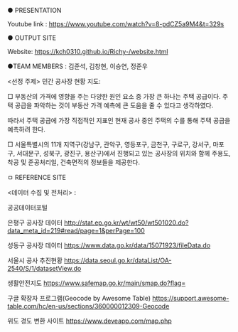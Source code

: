 ● PRESENTATION

Youtube link : https://www.youtube.com/watch?v=8-pdCZ5a9M4&t=329s

● OUTPUT SITE

Website: https://kch0310.github.io/Richy-/website.html

●TEAM MEMBERS
: 김준석, 김창현, 이승연, 정준우

<선정 주제> 민간 공사장 현황 지도:

□ 부동산의 가격에 영향을 주는 다양한 원인 요소 중 가장 큰 하나는 주택 공급이다. 주택 공급을 파악하는 것이  부동산 가격 예측에 큰 도움을 줄 수 있다고 생각하였다. 
 
 따라서 주택 공급에 가장 직접적인 지표인 현재 공사 중인 주택의 수를 통해 주택 공급을 예측하려 한다. 
 
□ 서울특별시의 11개 지역구(강남구, 관악구, 영등포구, 금천구, 구로구, 강서구, 마포구, 서대문구, 성북구, 광진구, 용산구)에서 진행되고 있는 공사장의 위치와 함께 주용도, 착공 및 준공처리일, 건축면적의 정보들을 제공한다.






ㅁ REFERENCE SITE 

<데이터 수집 및 전처리> : 

공공데이터포털

은평구 공사장 데이터 http://stat.ep.go.kr/wt/wt50/wt501020.do?data_meta_id=219#read/page=1&perPage=100

성동구 공사장 데이터 https://www.data.go.kr/data/15071923/fileData.do

서울시 공사 추진현황 https://data.seoul.go.kr/dataList/OA-2540/S/1/datasetView.do

생활안전지도 https://www.safemap.go.kr/main/smap.do?flag=

구글 확장자 프로그램(Geocode by Awesome Table) https://support.awesome-table.com/hc/en-us/sections/360000012309-Geocode

위도 경도 변환 사이트 https://www.deveapp.com/map.php

